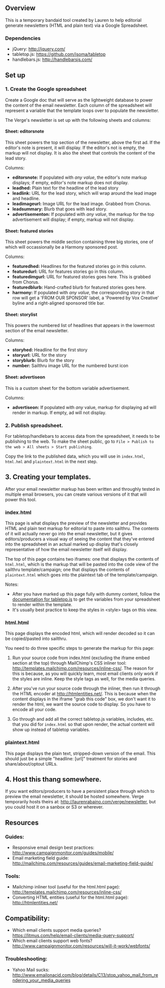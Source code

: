 ## Overview
This is a temporary bandaid tool created by Lauren to help editorial generate newsletters (HTML and plain text) via a Google Spreadsheet. 

### Dependencies
 - jQuery: http://jquery.com/
 - tabletop.js: https://github.com/jsoma/tabletop
 - handlebars.js: http://handlebarsjs.com/

## Set up

### 1. Create the Google spreadsheet
Create a Google doc that will serve as the lightweight database to power the content of the email newsletter. Each column of the spreadsheet will represent a variable that the template loops over to populate the newsletter. 

The Verge's newsletter is set up with the following sheets and columns:

#### Sheet: editorsnote

This sheet powers the top section of the newsletter, above the first ad. If the editor's note is present, it will display. If the editor's not is empty, the markup will not display. It is also the sheet that controls the content of the lead story. 

Columns:

 - **editorsnote:** If populated with *any value*, the editor's note markup displays; if empty, editor's note markup does not display.
 - **leadhed:** Plain text for the headline of the lead story
 - **leadlink:** URL for the lead story, which will wrap around the lead image and headline.
 - **leadimageurl:** Image URL for the lead image. Grabbed from Chorus. 
 - **leadsummary:** Blurb that goes with lead story.
 - **advertisementon:** If populated with *any value*, the markup for the top advertisement will display; if empty, markup will not display. 

#### Sheet: featured stories

This sheet powers the middle section containing three big stories, one of which will occassionally be a Harmony sponsored post. 

Columns:

- **featuredhed:** Headlines for the featured stories go in this column. 
- **featuredurl:** URL for features stories go in this column. 
- **featuredimgurl:** URL for featured stories goes here. This is grabbed from Chorus. 
- **featuredblurb:** Hand-crafted blurb for featured stories goes here.
- **harmony:** If populated with *any value*, the corresponding story in that row will get a 'FROM OUR SPONSOR' label, a 'Powered by Vox Creative' byline and a right-aligned sponsored title bar. 

#### Sheet: storylist

This powers the numbered list of headlines that appears in the lowermost section of the email newsletter. 

Columns:

- **storyhed:** Headline for the first story
- **storyurl:** URL for the story
- **storyblurb:** Blurb for the story
- **number:** Sailthru image URL for the numbered burst icon

#### Sheet: advertiseon

This is a custom sheet for the bottom variable advertisement. 

Columns:

- **advertiseon:** If populated with *any* value, markup for displaying ad will render in markup. If empty, ad will not display. 

### 2. Publish spreadsheet. 

For tabletop/handlebars to access data from the spreadsheet, it needs to be publishing to the web. To make the sheet public, go to `File > Publish to the web > All sheets > Start publishing`. 

Copy the link to the published data, which you will use in `index.html`, `html.hml` and `plaintext.html` in the next step. 

## 3. Creating your templates.

After your email newsletter markup has been written and throughly tested in multiple email browsers, you can create various versions of it that will power this tool. 

### index.html
This page is what displays the preview of the newsletter and provides HTML and plain text markup for editorial to paste into sailthru. The contents of it will actually never go into the email newsletter, but it gives editors/producers a visual way of seeing the content that they've entered into the spreadsheet in an actual marked up display that's closely representative of how the email newsletter itself will display. 

The top of this page contains two iframes: one that displays the contents of `html.html`, which is the markup that will be pasted into the code view of the sailthru template/campaign; one that displays the contents of `plaintext.html` which goes into the plaintext tab of the template/campaign. 

Notes:

- After you have marked up this page fully with dummy content, follow the [documentation for tabletop.js](https://github.com/jsoma/tabletop) to get the variables from your spreadsheet to render within the template. 
- It's usually best practice to keep the styles in &lt;style&gt; tags on this view. 



### html.html
This page displays the encoded html, which will render decoded so it can be copied/pasted into sailthru. 

You need to do three specific steps to generate the markup for this page: 

1. Run your source code from index.html (excluding the iframe embed section at the top) through MailChimp's CSS inliner tool: http://templates.mailchimp.com/resources/inline-css/. The reason for this is because, as you will quickly learn, most email clients only work if the styles are inline. Keep the style tags as well, for the media queries. 

2. After you've run your source code through the inliner, then run it through the HTML encoder at http://htmlentities.net/. This is because when the content displays in the iframe "grab this code" box, we don't want it to render the html, we want the source code to display. So you have to encode all your code. 

3. Go through and add all the correct tabletop.js variables, includes, etc. that you did for `index.html` so that upon render, the actual content will show up instead of tabletop variables. 


### plaintext.html
This page displays the plain text, stripped-down version of the email. This should just be a simple "headline: [url]" treatment for stories and share/about/optout URLs. 

## 4. Host this thang somewhere.
If you want editors/producers to have a persistent place through which to preview the email newsletter, it should be hosted somewhere. Verge temporarily hosts theirs at: http://laurenrabaino.com/verge/newsletter, but you could host it on a sanbox or S3 or wherever. 

## Resources

### Guides:
- Responsive email design best practices: http://www.campaignmonitor.com/guides/mobile/
- Email marketing field guide: http://mailchimp.com/resources/guides/email-marketing-field-guide/

### Tools:
- Mailchimp inliner tool (useful for the html.html page): http://templates.mailchimp.com/resources/inline-css/
- Converting HTML entities (useful for the html.html page): http://htmlentities.net/

## Compatibility: 
- Which email clients support media queries? https://litmus.com/help/email-clients/media-query-support/
- Which email clients support web fonts? http://www.campaignmonitor.com/resources/will-it-work/webfonts/

### Troubleshooting:
- Yahoo Mail sucks: http://www.emailonacid.com/blog/details/C13/stop_yahoo_mail_from_rendering_your_media_queries


